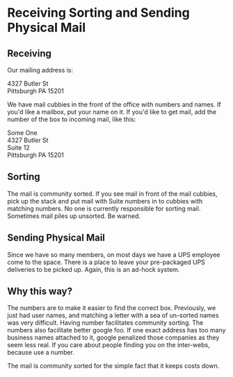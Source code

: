 # Receiving Sorting and Sending Physical Mail

## Receiving

Our mailing address is:
  
4327 Butler St  
Pittsburgh PA 15201  
  
We have mail cubbies in the front of the office with numbers and names. If you'd like a mailbox, put your name on it. If you'd like to get mail, add the number of the box to incoming mail, like this:
  

Some One  
4327 Butler St  
Suite 12  
Pittsburgh PA 15201  
  
## Sorting

The mail is community sorted. If you see mail in front of the mail cubbies, pick up the stack and put mail with Suite numbers in to cubbies with matching numbers. No one is currently responsible for sorting mail. Sometimes mail piles up unsorted. Be warned.

## Sending Physical Mail

Since we have so many members, on most days we have a UPS employee come to the space. There is a place to leave your pre-packaged UPS deliveries to be picked up. Again, this is an ad-hock system.

## Why this way?

The numbers are to make it easier to find the correct box. Previously, we just had user names, and matching a letter with a sea of un-sorted names was very difficult. Having number facilitates community sorting. The numbers also facilitate better google foo. If one exact address has too many business names attached to it, google penalized those companies as they seem less real. If you care about people finding you on the inter-webs, because use a number.

The mail is community sorted for the simple fact that it keeps costs down.
